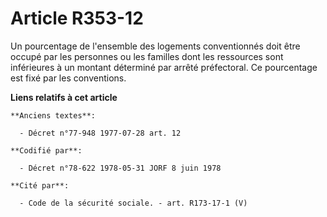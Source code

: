 # Article R353-12

Un pourcentage de l'ensemble des logements conventionnés doit être occupé par les personnes ou les familles dont les
ressources sont inférieures à un montant déterminé par arrêté préfectoral. Ce pourcentage est fixé par les conventions.

**Liens relatifs à cet article**

	**Anciens textes**:

	  - Décret n°77-948 1977-07-28 art. 12

	**Codifié par**:

	  - Décret n°78-622 1978-05-31 JORF 8 juin 1978

	**Cité par**:

	  - Code de la sécurité sociale. - art. R173-17-1 (V)
